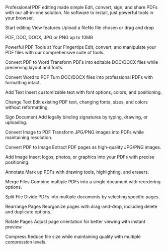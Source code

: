Professional PDF editing
made simple
Edit, convert, sign, and share PDFs with our all-in-one solution. No software to install, just powerful tools in your browser.

Start editing
View features
Upload a fileNo file chosen
or drag and drop

PDF, DOC, DOCX, JPG or PNG up to 10MB

Powerful PDF Tools at Your Fingertips
Edit, convert, and manipulate your PDF files with our comprehensive suite of tools.

Convert PDF to Word
Transform PDFs into editable DOC/DOCX files while preserving layout and fonts.

Convert Word to PDF
Turn DOC/DOCX files into professional PDFs with formatting intact.

Add Text
Insert customizable text with font options, colors, and positioning.

Change Text
Edit existing PDF text, changing fonts, sizes, and colors without reformatting.

Sign Document
Add legally binding signatures by typing, drawing, or uploading.

Convert Image to PDF
Transform JPG/PNG images into PDFs while maintaining resolution.

Convert PDF to Image
Extract PDF pages as high-quality JPG/PNG images.

Add Image
Insert logos, photos, or graphics into your PDFs with precise positioning.

Annotate
Mark up PDFs with drawing tools, highlighting, and erasers.

Merge Files
Combine multiple PDFs into a single document with reordering options.

Split File
Divide PDFs into multiple documents by selecting specific pages.

Rearrange Pages
Reorganize pages with drag-and-drop, including delete and duplicate options.

Rotate Pages
Adjust page orientation for better viewing with instant preview.

Compress
Reduce file size while maintaining quality with multiple compression levels.
